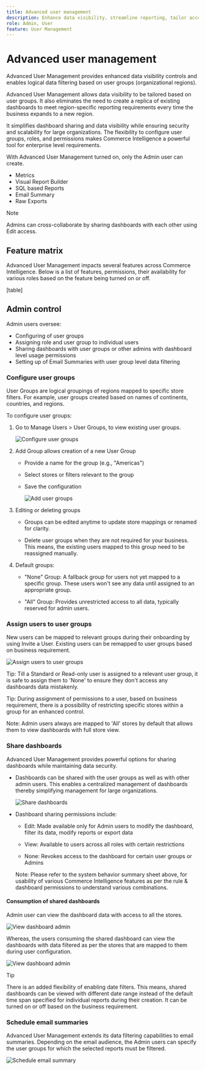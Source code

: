 ```yaml
---
title: Advanced user management
description: Enhance data visibility, streamline reporting, tailor access by user groups, simplify dashboard sharing, and ensure security and scalability for your organization.
role: Admin, User
feature: User Management
---
```


# Advanced user management

Advanced User Management provides enhanced data visibility controls and enables logical data filtering based on user groups (organizational regions).

Advanced User Management allows data visibility to be tailored based on user groups. It also eliminates the need to create a replica of existing dashboards to meet region-specific reporting requirements every time the business expands to a new region.

It simplifies dashboard sharing and data visibility while ensuring security and scalability for large organizations. The flexibility to configure user groups, roles, and permissions makes Commerce Intelligence a powerful tool for enterprise level requirements.

With Advanced User Management turned on, only the Admin user can create.

- Metrics
- Visual Report Builder
- SQL based Reports
- Email Summary
- Raw Exports

>[!NOTE]
>
>Admins can cross-collaborate by sharing dashboards with each other using Edit access.

## Feature matrix

Advanced User Management impacts several features across Commerce Intelligence. Below is a list of features, permissions, their availability for various roles based on the feature being turned on or off.

[table]

## Admin control

Admin users oversee:

- Configuring of user groups
- Assigning role and user group to individual users
- Sharing dashboards with user groups or other admins with dashboard level usage permissions
- Setting up of Email Summaries with user group level data filtering

### Configure user groups

User Groups are logical groupings of regions mapped to specific store filters. For example, user groups created based on names of continents, countries, and regions.

To configure user groups:

1. Go to Manage Users > User Groups, to view existing user groups.

   ![Configure user groups](../../assets/configure-user-groups.png)

1. Add Group allows creation of a new User Group
   
   - Provide a name for the group (e.g., "Americas")
   
   - Select stores or filters relevant to the group

   - Save the configuration

     ![Add user groups](../../assets/add-group.png)

1. Editing or deleting groups

   - Groups can be edited anytime to update store mappings or renamed for clarity.

   - Delete user groups when they are not required for your business. This means, the existing users mapped to this group need to be reassigned manually.

1. Default groups:

   - "None" Group: A fallback group for users not yet mapped to a specific group. These users won't see any data until assigned to an appropriate group.

   - "All" Group: Provides unrestricted access to all data, typically reserved for admin users.

### Assign users to user groups

New users can be mapped to relevant groups during their onboarding by using Invite a User. Existing users can be remapped to user groups based on business requirement.

![Assign users to user groups](../../assets/assign-users-to-groups.png)

Tip: Till a Standard or Read-only user is assigned to a relevant user group, it is safe to assign them to 'None' to ensure they don't access any dashboards data mistakenly.

Tip: During assignment of permissions to a user, based on business requirement, there is a possibility of restricting specific stores within a group for an enhanced control.

Note: Admin users always are mapped to 'All' stores by default that allows them to view dashboards with full store view.

### Share dashboards

Advanced User Management provides powerful options for sharing dashboards while maintaining data security.

- Dashboards can be shared with the user groups as well as with other admin users. This enables a centralized management of dashboards thereby simplifying management for large organizations.

   ![Share dashboards](../../assets/share-dashboards.png)

- Dashboard sharing permissions include:  

   - Edit: Made available only for Admin users to modify the dashboard, filter its data, modify reports or export data

   - View: Available to users across all roles with certain restrictions

   - None: Revokes access to the dashboard for certain user groups or Admins

   Note: Please refer to the system behavior summary sheet above, for usability of various Commerce Intelligence features as per the rule & dashboard permissions to understand various combinations.

#### Consumption of shared dashboards

Admin user can view the dashboard data with access to all the stores.

![View dashboard admin](../../assets/view-dashboard-admin.png)

Whereas, the users consuming the shared dashboard can view the dashboards with data filtered as per the stores that are mapped to them during user configuration.

![View dashboard admin](../../assets/view-dashboard-user.png)

>[!TIP]
>
>There is an added flexibility of enabling date filters. This means, shared dashboards can be viewed with different date range instead of the default time span specified for individual reports during their creation. It can be turned on or off based on the business requirement.

### Schedule email summaries  

Advanced User Management extends its data filtering capabilities to email summaries. Depending on the email audience, the Admin users can specify the user groups for which the selected reports must be filtered.

![Schedule email summary](../../assets/schedule-email-summary.png)
